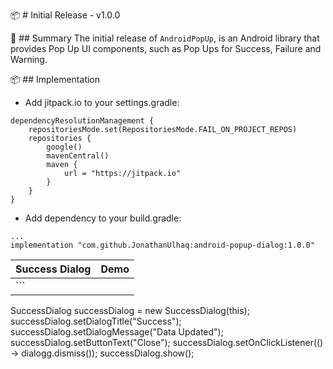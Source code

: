 📦 # Initial Release - v1.0.0

🔰 ## Summary
The initial release of `AndroidPopUp`, is an Android library that provides Pop Up UI components, such as Pop Ups for Success, Failure and Warning.

📦 ## Implementation
- Add jitpack.io to your settings.gradle:
```
dependencyResolutionManagement {
    repositoriesMode.set(RepositoriesMode.FAIL_ON_PROJECT_REPOS)
    repositories {
        google()
        mavenCentral()
        maven {
            url = "https://jitpack.io"
        }
    }
}
```
- Add dependency to your build.gradle:
```
...
implementation "com.github.JonathanUlhaq:android-popup-dialog:1.0.0"
```
 Success Dialog | Demo |
| --- | --- |
| ```
SuccessDialog successDialog = new SuccessDialog(this);
        successDialog.setDialogTitle("Success");
        successDialog.setDialogMessage("Data Updated");
        successDialog.setButtonText("Close");
        successDialog.setOnClickListener(() -> dialogg.dismiss());
        successDialog.show();
``` | ![](https://github.com/JonathanUlhaq/android-popup-dialog/blob/main/Demo%20Success%20ct.mp4) |
